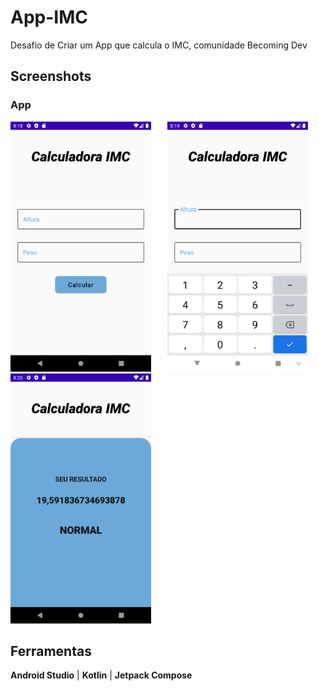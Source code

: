 # App-IMC
Desafio de Criar um App que calcula o IMC, comunidade Becoming Dev

## Screenshots
### App
<img height="400" src="https://github.com/lito-bumba/App-IMC/blob/master/Screenshots/imc_1.png" /> &ensp; &ensp;
<img height="400" src="https://github.com/lito-bumba/App-IMC/blob/master/Screenshots/imc_2.png" /> &ensp; &ensp;
<img height="400" src="https://github.com/lito-bumba/App-IMC/blob/master/Screenshots/imc_3.png" /> &ensp; &ensp;

## Ferramentas
**Android Studio** |
**Kotlin** |
**Jetpack Compose**
